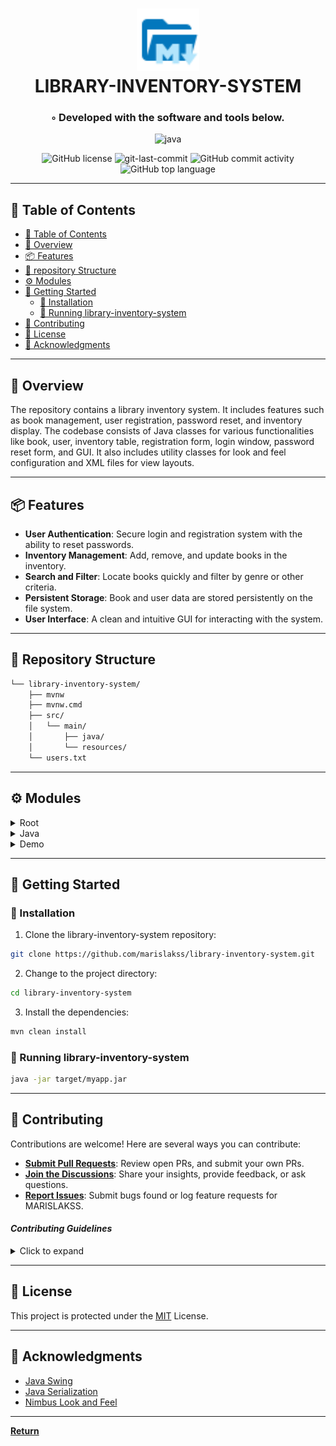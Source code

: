 <div align="center">
<h1 align="center">
<img src="https://raw.githubusercontent.com/PKief/vscode-material-icon-theme/ec559a9f6bfd399b82bb44393651661b08aaf7ba/icons/folder-markdown-open.svg" width="100" />
<br>LIBRARY-INVENTORY-SYSTEM</h1>
<h3>◦ Developed with the software and tools below.</h3>

<p align="center">
<img src="https://img.shields.io/badge/java-%23ED8B00.svg?style=flat-square&logo=openjdk&logoColor=white" alt="java" />
</p>
<img src="https://img.shields.io/github/license/marislakss/library-inventory-system?style=flat-square&color=5D6D7E" alt="GitHub license" />
<img src="https://img.shields.io/github/last-commit/marislakss/library-inventory-system?style=flat-square&color=5D6D7E" alt="git-last-commit" />
<img src="https://img.shields.io/github/commit-activity/m/marislakss/library-inventory-system?style=flat-square&color=5D6D7E" alt="GitHub commit activity" />
<img src="https://img.shields.io/github/languages/top/marislakss/library-inventory-system?style=flat-square&color=5D6D7E" alt="GitHub top language" />
</div>

---

## 📖 Table of Contents
- [📖 Table of Contents](#-table-of-contents)
- [📍 Overview](#-overview)
- [📦 Features](#-features)
- [📂 repository Structure](#-repository-structure)
- [⚙️ Modules](#modules)
- [🚀 Getting Started](#-getting-started)
    - [🔧 Installation](#-installation)
    - [🤖 Running library-inventory-system](#-running-library-inventory-system)
- [🤝 Contributing](#-contributing)
- [📄 License](#-license)
- [👏 Acknowledgments](#-acknowledgments)

---


## 📍 Overview

The repository contains a library inventory system. It includes features such as book management, user registration, password reset, and inventory display. The codebase consists of Java classes for various functionalities like book, user, inventory table, registration form, login window, password reset form, and GUI. It also includes utility classes for look and feel configuration and XML files for view layouts.

---

## 📦 Features

- **User Authentication**: Secure login and registration system with the ability to reset passwords.
- **Inventory Management**: Add, remove, and update books in the inventory.
- **Search and Filter**: Locate books quickly and filter by genre or other criteria.
- **Persistent Storage**: Book and user data are stored persistently on the file system.
- **User Interface**: A clean and intuitive GUI for interacting with the system.

---


## 📂 Repository Structure

```sh
└── library-inventory-system/
    ├── mvnw
    ├── mvnw.cmd
    ├── src/
    │   └── main/
    │       ├── java/
    │       └── resources/
    └── users.txt

```

---


## ⚙️ Modules

<details closed><summary>Root</summary>

| File                                                                                    | Summary                                                                                                                                                                                                                                                                                                                                                                                              |
| ---                                                                                     | ---                                                                                                                                                                                                                                                                                                                                                                                                  |
| [mvnw.cmd](https://github.com/marislakss/library-inventory-system/blob/main/mvnw.cmd)   | The code is a batch script that serves as a start-up script for Apache Maven. It sets up the necessary environment variables, validates the Java installation, detects the project base directory, and downloads the Maven wrapper if necessary. Finally, it launches Maven with the proper configuration and command-line arguments.                                                                |
| [mvnw](https://github.com/marislakss/library-inventory-system/blob/main/mvnw)           | This code is a script written in the Unix shell language that is used to start up the Maven build tool. It sets up the environment variables required to run Maven and then executes the Maven wrapper main class to start the Maven build process. The script also includes an extension that allows automatically downloading the Maven wrapper JAR if it is not present in the project directory. |
| [users.txt](https://github.com/marislakss/library-inventory-system/blob/main/users.txt) | This code represents a directory tree structure for a library inventory system. It contains the necessary files and folders for building and running the system. The "users.txt" file stores user information in a comma-separated format, including username, password, first name, last name, phone number, email, and a personal description.                                                     |

</details>

<details closed><summary>Java</summary>

| File                                                                                                                | Summary                                                                                                                                                                                                                                                     |
| ---                                                                                                                 | ---                                                                                                                                                                                                                                                         |
| [module-info.java](https://github.com/marislakss/library-inventory-system/blob/main/src/main/java/module-info.java) | This code declares a Java module named "com.example.demo". It requires four external modules: javafx.controls, javafx.fxml, java.desktop, and java.logging. It opens the package "com.example.demo" to javafx.fxml and exports it for other modules to use. |

</details>

<details closed><summary>Demo</summary>

| File                                                                                                                                                       | Summary                                                                                                                                                                                                                                                                                                                                                                                                                                                                                                                                                                                                                                                                                                                                                                     |
| ---                                                                                                                                                        | ---                                                                                                                                                                                                                                                                                                                                                                                                                                                                                                                                                                                                                                                                                                                                                                         |
| [Book.java](https://github.com/marislakss/library-inventory-system/blob/main/src/main/java/com/example/demo/Book.java)                                     | The given code represents the Book class in a library inventory system. It defines the properties and methods associated with a book object. The properties include id, name, genre, price, quantity, publish, printed, and isbnNumber. The class provides getter and setter methods for each property, allowing access and modification of the book's information.                                                                                                                                                                                                                                                                                                                                                                                                         |
| [InventoryTableModel.java](https://github.com/marislakss/library-inventory-system/blob/main/src/main/java/com/example/demo/InventoryTableModel.java)       | The code above defines the InventoryTableModel class, which extends the AbstractTableModel class. This class is used for displaying the inventory of books in a JTable component. It contains a list of books as its data and implements various methods to interact with the table, such as retrieving column names, retrieving and setting cell values, and determining cell editability. It uses an enum to define the column names and indices for easy reference.                                                                                                                                                                                                                                                                                                      |
| [RegistrationForm.java](https://github.com/marislakss/library-inventory-system/blob/main/src/main/java/com/example/demo/RegistrationForm.java)             | The code above is a Java program that implements a registration form GUI (Graphical User Interface). It allows users to input their information such as username, password, first name, last name, contact number, email, and security question. The program then checks if the entered username is already taken by reading user records from a text file called "users.txt". If the username is available, a new user record is created and appended to the file. If the username is already taken, an error message is displayed. The program also includes a cancel button that clears the input fields and closes the registration form window. The core functionality revolves around validating usernames, saving user records, and displaying messages to the user. |
| [LoginWindow.java](https://github.com/marislakss/library-inventory-system/blob/main/src/main/java/com/example/demo/LoginWindow.java)                       | A Swing-based interface class for user authentication, providing login, registration, and password reset functionality within the Library Inventory System.                                                                                                                                                                                                                                                                                                                                                                                                                                                                                                                                                                                                                                                                                                                                                  |
| [User.java](https://github.com/marislakss/library-inventory-system/blob/main/src/main/java/com/example/demo/User.java)                                     | The code defines a User class with instance variables for username, password, security question, and security answer. It includes a constructor to initialize these variables and getter/setter methods for accessing and modifying the variables. The encapsulation principle is utilized to hide the object's internal state and expose only necessary information.                                                                                                                                                                                                                                                                                                                                                                                                       |
| [ResetPasswordForm.java](https://github.com/marislakss/library-inventory-system/blob/main/src/main/java/com/example/demo/ResetPasswordForm.java)           | The code represents a GUI form for resetting a user's password. It allows the user to enter their username, old password, new password, and security question. Upon clicking the "Reset Password" button, the code validates the user's information against a text file ("users.txt") containing user data. If the information matches, the code updates the user's password in the text file. If not, an error message is displayed.                                                                                                                                                                                                                                                                                                                                       |
| [InventoryManagementGUI.java](https://github.com/marislakss/library-inventory-system/blob/main/src/main/java/com/example/demo/InventoryManagementGUI.java) | The code above defines a GUI (Graphical User Interface) for an inventory management system. It includes UI components such as text fields, combo boxes, and a table. The GUI allows users to add, update, and remove books from the inventory. It also provides functionality to display the inventory in a table format and performs validations on user inputs. The code utilizes constants for genres, fonts, colors, column names, and error/success messages. It also logs events using a logger object. The inventory is stored in an ArrayList<Book> and is initially populated with two books.                                                                                                                                                                      |
| [LookAndFeelUtil.java](https://github.com/marislakss/library-inventory-system/blob/main/src/main/java/com/example/demo/LookAndFeelUtil.java)               | The code is a utility class called "LookAndFeelUtil" which provides methods to configure the LookAndFeel of the application. It has a private constructor to prevent instantiation, and a "setLookAndFeel" method that sets the LookAndFeel of the application to Nimbus, if available. The code uses the Logger class for logging any errors that occur while setting the LookAndFeel.                                                                                                                                                                                                                                                                                                                                                                                     |
| [hello-view.fxml](https://github.com/marislakss/library-inventory-system/blob/main/src/main/resources/com/example/demo/hello-view.fxml)                    | The code snippet is an XML file that represents the layout for a JavaFX application view. It includes a VBox container with a Label and a Button. The VBox is centered and has a spacing of 20. The Label has an ID of "welcomeText" and the Button has a text of "Hello!" with an event handler for the "onHelloButtonClick" action. The XML also specifies padding for the VBox. This code is likely part of a larger JavaFX application for displaying a welcome screen with a button.                                                                                                                                                                                                                                                                                   |

</details>

---

## 🚀 Getting Started


### 🔧 Installation

1. Clone the library-inventory-system repository:
```sh
git clone https://github.com/marislakss/library-inventory-system.git
```

2. Change to the project directory:
```sh
cd library-inventory-system
```

3. Install the dependencies:
```sh
mvn clean install
```

### 🤖 Running library-inventory-system

```sh
java -jar target/myapp.jar
```

---

## 🤝 Contributing

Contributions are welcome! Here are several ways you can contribute:

- **[Submit Pull Requests](https://github.com/marislakss/library-inventory-system/blob/main/CONTRIBUTING.md)**: Review open PRs, and submit your own PRs.
- **[Join the Discussions](https://github.com/marislakss/library-inventory-system/discussions)**: Share your insights, provide feedback, or ask questions.
- **[Report Issues](https://github.com/marislakss/library-inventory-system/issues)**: Submit bugs found or log feature requests for MARISLAKSS.

#### *Contributing Guidelines*

<details closed>
<summary>Click to expand</summary>

1. **Fork the Repository**: Start by forking the project repository to your GitHub account.
2. **Clone Locally**: Clone the forked repository to your local machine using a Git client.
   ```sh
   git clone <your-forked-repo-url>
   ```
3. **Create a New Branch**: Always work on a new branch, giving it a descriptive name.
   ```sh
   git checkout -b new-feature-x
   ```
4. **Make Your Changes**: Develop and test your changes locally.
5. **Commit Your Changes**: Commit with a clear and concise message describing your updates.
   ```sh
   git commit -m 'Implemented new feature x.'
   ```
6. **Push to GitHub**: Push the changes to your forked repository.
   ```sh
   git push origin new-feature-x
   ```
7. **Submit a Pull Request**: Create a PR against the original project repository. Clearly describe the changes and their motivations.

Once your PR is reviewed and approved, it will be merged into the main branch.

</details>

---

## 📄 License


This project is protected under the [MIT](https://choosealicense.com/licenses) License.

---

## 👏 Acknowledgments

- [Java Swing](https://docs.oracle.com/javase/tutorial/uiswing/)
- [Java Serialization](https://docs.oracle.com/javase/tutorial/jndi/objects/serial.html)
- [Nimbus Look and Feel](https://docs.oracle.com/javase/tutorial/uiswing/lookandfeel/nimbus.html)

---

[**Return**](#Top)
